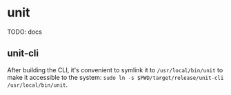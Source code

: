 # unit

TODO: docs

## unit-cli

After building the CLI, it's convenient to symlink it to `/usr/local/bin/unit` to make it accessible to the system: `sudo ln -s $PWD/target/release/unit-cli /usr/local/bin/unit`.
